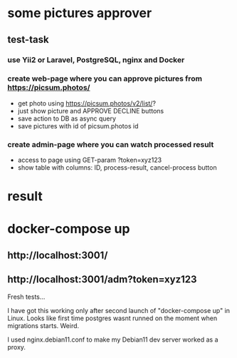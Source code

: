 # some pictures approver

## test-task

### use Yii2 or Laravel, PostgreSQL, nginx and Docker

### create web-page where you can approve pictures from https://picsum.photos/

- get photo using https://picsum.photos/v2/list/?
- just show picture and APPROVE DECLINE buttons
- save action to DB as async query
- save pictures with id of picsum.photos id

### create admin-page where you can watch processed result

- access to page using GET-param ?token=xyz123
- show table with columns: ID, process-result, cancel-process button

# result

# docker-compose up

## http://localhost:3001/

## http://localhost:3001/adm?token=xyz123

Fresh tests...

I have got this working only after second launch of "docker-compose up" in Linux. Looks like first time postgres wasnt runned on the moment when migrations starts. Weird.

I used nginx.debian11.conf to make my Debian11 dev server worked as a proxy. 
